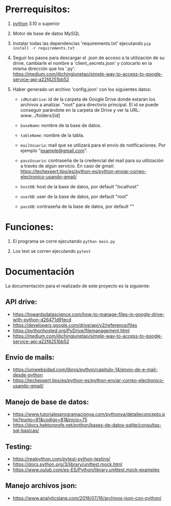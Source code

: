 # Prerrequisitos:
   1. [python](https://www.python.org/downloads/) 3.10 o superior 
   2. Motor de base de datos MySQL
   3. Instalar todas las dependencias 'requirements.txt' ejecutando `pip install -r requirements.txt`  
   4. Seguir los pasos para descargar el .json de acceso a la utilización de su drive, cambiarle el nombre a 'client_secrets.json' y colocarlo en la misma dirección que los '.py':
        https://medium.com/@chingjunetao/simple-way-to-access-to-google-service-api-a22f4251bb52
   5. Haber generado un archivo 'config.json' con los siguientes datos:
      
      - `idRutaDrive`: id de la carpeta de Google Drive donde estarán los archivos a analizar. "root" para directorio principal. 
          El id se puede conseguir parándote en la carpeta de Drive y ver la URL: www.../folders/[id]
      
      - `baseName`: nombre de la base de datos.

      - `tableName`: nombre de la tabla.

      - `mailUsuario`: mail que se utilizará para el envío de notificaciones. Por ejemplo "example@gmail.com".
      
      - `passUsuario`: contraseña de la credencial del mail para su utilización a través de algún servicio. En caso de gmail: https://techexpert.tips/es/python-es/python-enviar-correo-electronico-usando-gmail/ 
       
      - `hostDB`: host de la base de datos, por default "localhost" 
      
      - `userDB`: user de la base de datos, por default "root"
      
      - `passDB`: contraseña de la base de datos, por default ""

# Funciones:
   1. El programa se corre ejecutando `python main.py` 
   
   2. Los test se corren ejecutando `pytest`


# Documentación

La documentación para el realizado de este proyecto es la siguiente:

## API drive:
- https://towardsdatascience.com/how-to-manage-files-in-google-drive-with-python-d26471d91ecd
- https://developers.google.com/drive/api/v2/reference/files
- https://pythonhosted.org/PyDrive/filemanagement.html
- https://medium.com/@chingjunetao/simple-way-to-access-to-google-service-api-a22f4251bb52

## Envio de mails:
- https://uniwebsidad.com/libros/python/capitulo-14/envio-de-e-mail-desde-python
- https://techexpert.tips/es/python-es/python-enviar-correo-electronico-usando-gmail/

## Manejo de base de datos:
- https://www.tutorialesprogramacionya.com/pythonya/detalleconcepto.php?punto=81&codigo=81&inicio=75
- https://docs.hektorprofe.net/python/bases-de-datos-sqlite/consultas-sql-basicas/

## Testing:
- https://realpython.com/pytest-python-testing/
- https://docs.python.org/3/library/unittest.mock.html
- https://www.oulub.com/es-ES/Python/library.unittest.mock-examples

## Manejo archivos json:
- https://www.analyticslane.com/2018/07/16/archivos-json-con-python/



